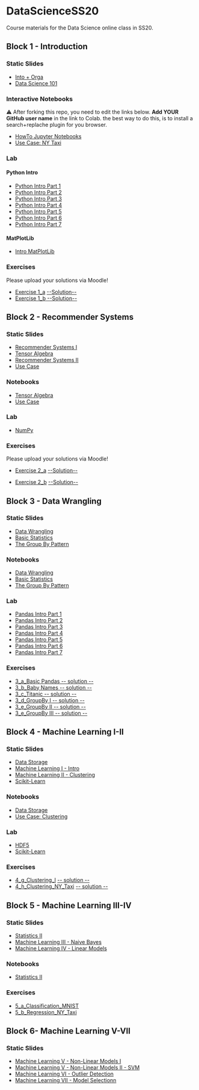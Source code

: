 # DataScienceSS20
Course materials for the Data Science online class in SS20.

## Block 1 - Introduction
### Static Slides
* [Into + Orga](Slides/01_a_Intro_and_Orga.pdf)
* [Data Science 101](Slides/01_b_Data_Science_101.pdf)

### Interactive Notebooks
:warning: After forking this repo, you need to edit the links below. **Add YOUR GitHub user name** in the link to Colab. the  best way to do this, is to install a search+replache plugin for you browser.

* [HowTo Jupyter Notebooks](https://colab.research.google.com/github/AlexSperka/DataScienceSS20/blob/master/Notebooks/01_a_Jupyter-Intro.ipynb)
* [Use Case: NY Taxi](https://colab.research.google.com/github/AlexSperka/DataScienceSS20/blob/master/Notebooks/01_b_UseCase_NY_Taxi.ipynb)

### Lab
#### Python Intro
* [Python Intro Part 1](https://colab.research.google.com/github/AlexSperka/DataScienceSS20/blob/master/Notebooks/01_c_Python-Intro/01_variables.ipynb)
* [Python Intro Part 2](https://colab.research.google.com/github/AlexSperka/DataScienceSS20/blob/master/Notebooks/01_c_Python-Intro/02_strings.ipynb)
* [Python Intro Part 3](https://colab.research.google.com/github/AlexSperka/DataScienceSS20/blob/master/Notebooks/01_c_Python-Intro/03_data_structures.ipynb)
* [Python Intro Part 4](https://colab.research.google.com/github/AlexSperka/DataScienceSS20/blob/master/Notebooks/01_c_Python-Intro/04_control_flow.ipynb)
* [Python Intro Part 5](https://colab.research.google.com/github/AlexSperka/DataScienceSS20/blob/master/Notebooks/01_c_Python-Intro/05_functions.ipynb)
* [Python Intro Part 6](https://colab.research.google.com/github/AlexSperka/DataScienceSS20/blob/master/Notebooks/01_c_Python-Intro/06_classes.ipynb)
* [Python Intro Part 7](https://colab.research.google.com/github/AlexSperka/DataScienceSS20/blob/master/Notebooks/01_c_Python-Intro/07_modules.ipynb)
#### MatPlotLib
* [Intro MatPlotLib](https://colab.research.google.com/github/AlexSperka/DataScienceSS20/blob/master/Notebooks/01_d_MatplotLib-Intro/Matplotlib-Intro.ipynb)

### Exercises
Please upload your solutions via Moodle!
* [Exercise 1_a](https://colab.research.google.com/github/AlexSperka/DataScienceSS20/blob/master/Exercises/1_a_Python.ipynb) [--Solution--](https://colab.research.google.com/github/AlexSperka/DataScienceSS20/blob/master/Exercises/1_a_Solution.ipynb)
* [Exercise 1_b](https://colab.research.google.com/github/AlexSperka/DataScienceSS20/blob/master/Exercises/1_b_MatplotLib.ipynb)[ --Solution--](https://colab.research.google.com/github/AlexSperka/DataScienceSS20/blob/master/Exercises/1_b-Solution.ipynb)

## Block 2 - Recommender Systems

### Static Slides
* [Recommender Systems I](Slides/02_a_Recommender_Systems_I.pdf)
* [Tensor Algebra](Slides/02_b_Tensor_Algebra.pdf )
* [Recommender Systems II](Slides/02_c_Recommender_Systems_II.pdf)
* [Use Case](Slides/02_d_Use_Case_Recommender_System.pdf)

### Notebooks
* [Tensor Algebra](https://colab.research.google.com/github/AlexSperka/DataScienceSS20/blob/master/Notebooks/02_b_Tensor_Algebra.ipynb)
* [Use Case](https://colab.research.google.com/github/AlexSperka/DataScienceSS20/blob/master/Notebooks/02_c_UseCase_RecommendationSystems.ipynb)

### Lab
* [NumPy](https://colab.research.google.com/github/AlexSperka/DataScienceSS20/blob/master/Notebooks/02_d_Numpy.ipynb)


### Exercises
Please upload your solutions via Moodle!
* [Exercise 2_a](https://colab.research.google.com/github/AlexSperka/DataScienceSS20/blob/master/Exercises/2_a_Numpy.ipynb) [--Solution--](https://colab.research.google.com/github/AlexSperka/DataScienceSS20/blob/master/Exercises/2_a_Solution.ipynb)

* [Exercise 2_b](https://colab.research.google.com/github/AlexSperka/DataScienceSS20/blob/master/Exercises/2_b_Recommender_SVD.ipynb) [--Solution--](https://colab.research.google.com/github/AlexSperka/DataScienceSS20/blob/master/Exercises/2_b-Solution.ipynb)


## Block 3 - Data Wrangling

### Static Slides
* [Data Wrangling](Slides/03_a_Data_Wrangling.pdf)
* [Basic Statistics](Slides/03_b_Basic_Statistics.pdf)
* [The Group By Pattern](Slides/03_c_Group_By.pdf)


### Notebooks
* [Data Wrangling](https://colab.research.google.com/github/AlexSperka/DataScienceSS20/blob/master/Notebooks/3_a_Data_Wrangling.ipynb)
* [Basic Statistics](https://colab.research.google.com/github/AlexSperka/DataScienceSS20/blob/master/Notebooks/3_b_Basic_Statistics.ipynb)
* [The Group By Pattern](https://colab.research.google.com/github/AlexSperka/DataScienceSS20/blob/master/Notebooks/3_c_GroupBy.ipynb)

### Lab
* [Pandas Intro Part 1](https://colab.research.google.com/github/AlexSperka/DataScienceSS20/blob/master/Notebooks/03_c_Pandas-Intro/pandas_01.ipynb)
* [Pandas Intro Part 2](https://colab.research.google.com/github/AlexSperka/DataScienceSS20/blob/master/Notebooks/03_c_Pandas-Intro/pandas_02.ipynb)
* [Pandas Intro Part 3](https://colab.research.google.com/github/AlexSperka/DataScienceSS20/blob/master/Notebooks/03_c_Pandas-Intro/pandas_03.ipynb)
* [Pandas Intro Part 4](https://colab.research.google.com/github/AlexSperka/DataScienceSS20/blob/master/Notebooks/03_c_Pandas-Intro/pandas_04.ipynb)
* [Pandas Intro Part 5](https://colab.research.google.com/github/AlexSperka/DataScienceSS20/blob/master/Notebooks/03_c_Pandas-Intro/pandas_05.ipynb)
* [Pandas Intro Part 6](https://colab.research.google.com/github/AlexSperka/DataScienceSS20/blob/master/Notebooks/03_c_Pandas-Intro/pandas_06.ipynb)
* [Pandas Intro Part 7](https://colab.research.google.com/github/AlexSperka/DataScienceSS20/blob/master/Notebooks/03_c_Pandas-Intro/pandas_07.ipynb)

### Exercises
* [3_a_Basic Pandas](https://colab.research.google.com/github/AlexSperka/DataScienceSS20/blob/master/Exercises/3_a_Basic_Pandas.ipynb)[ -- solution --](https://colab.research.google.com/github/AlexSperka/DataScienceSS20/blob/master/Exercises/3_a_solution.ipynb)
* [3_b_Baby Names](https://colab.research.google.com/github/AlexSperka/DataScienceSS20/blob/master/Exercises/3_b_Baby_Names.ipynb)[ -- solution --](https://colab.research.google.com/github/AlexSperka/DataScienceSS20/blob/master/Exercises/3_b_solution.ipynb)
* [3_c_Titanic](https://colab.research.google.com/github/AlexSperka/DataScienceSS20/blob/master/Exercises/3_c_Titanic.ipynb )[ -- solution --](https://colab.research.google.com/github/AlexSperka/DataScienceSS20/blob/master/Exercises/3_c_solution.ipynb)
* [3_d_GroupBy I](https://colab.research.google.com/github/AlexSperka/DataScienceSS20/blob/master/Exercises/3_d_GroupBy_I.ipynb)[ -- solution -- ](https://colab.research.google.com/github/AlexSperka/DataScienceSS20/blob/master/Exercises/3_d_solution.ipynb)
* [3_e_GroupBy II](https://colab.research.google.com/github/AlexSperka/DataScienceSS20/blob/master/Exercises/3_e_GroupBy_II.ipynb)[ -- solution --](https://colab.research.google.com/github/AlexSperka/DataScienceSS20/blob/master/Exercises/3_e_solution.ipynb)
* [3_e_GroupBy III](https://colab.research.google.com/github/AlexSperka/DataScienceSS20/blob/master/Exercises/3_f_GroupBy_II.ipynb)[ -- solution --](https://colab.research.google.com/github/AlexSperka/DataScienceSS20/blob/master/Exercises/3_f_solution.ipynb)

## Block 4 - Machine Learning I-II

### Static Slides
* [Data Storage](Slides/04_a_Data_Storage.pdf)
* [Machine Learning I - Intro](Slides/04-b_Machine_Learning_I.pdf)
* [Machine Learning II - Clustering](Slides/04_c_Machine_Learning_II.pdf)
* [Scikit-Learn](Slides/04_f_Lab_Scikit-Learn.pdf)


### Notebooks
* [Data Storage](https://colab.research.google.com/github/AlexSperka/DataScienceSS20/blob/master/Notebooks/04_a_Data_Storage.ipynb)
* [Use Case: Clustering](https://colab.research.google.com/github/AlexSperka/DataScienceSS20/blob/master/Notebooks/04_d_UseCase_NY_Taxy_II.ipynb)

### Lab
* [HDF5](https://colab.research.google.com/github/AlexSperka/DataScienceSS20/blob/master/Notebooks/04_e_Lab_HDF5.ipynb)
* [Scikit-Learn](https://colab.research.google.com/github/AlexSperka/DataScienceSS20/blob/master/Notebooks/04_f_Lab_Scikit_Learn.ipynb)


### Exercises
* [4_g_Clustering_I](https://colab.research.google.com/github/AlexSperka/DataScienceSS20/blob/master/Exercises/4_g_Clustering_I.ipynb) [ -- solution --](https://colab.research.google.com/github/AlexSperka/DataScienceSS20/blob/master/Exercises/4_g_Clustering_I_solution.ipynb)
* [4_h_Clustering_NY_Taxi](https://colab.research.google.com/github/AlexSperka/DataScienceSS20/blob/master/Exercises/4_h_Clustering_II_NY_Taxy_II.ipynb) [ -- solution --](https://colab.research.google.com/github/AlexSperka/DataScienceSS20/blob/master/Exercises/4_h_Clustering_II_NY_Taxy_II_solution.ipynb)


## Block 5 - Machine Learning III-IV

### Static Slides
* [Statistics II](Slides/05_a_Statistics_II.pdf)
* [Machine Learning III - Naive Bayes](Slides/05_b_Machine_Learning_III_bayes.pdf)
* [Machine Learning IV - Linear Models](Slides/05_c_Machine_Learning_IV_linear.pdf)


### Notebooks
* [Statistics II](https://colab.research.google.com/github/AlexSperka/DataScienceSS20/blob/master/Notebooks/05_a_Statistics_Part_II.ipynb)

### Exercises
* [5_a_Classification_MNIST](https://colab.research.google.com/github/AlexSperka/DataScienceSS20/blob/master/Exercises/5_a_Classification.ipynb)
* [5_b_Regression_NY_Taxi](https://colab.research.google.com/github/AlexSperka/DataScienceSS20/blob/master/Exercises/5_b_Regression_NY_Taxy.ipynb)


## Block 6- Machine Learning V-VII

### Static Slides
* [Machine Learning V - Non-Linear Models I](Slides/06_a_Machine_Learning_V_nonlinear_models_part_I.pdf)
* [Machine Learning V - Non-Linear Models II - SVM](Slides/06_b_Machine_Learning_V_nonlinear_models_part_II.pdf)
* [Machine Learning VI - Outlier Detection](Slides/06_c_Machine_Learning_VI_outlier_detection.pdf)
* [Machine Learning VII - Model Selectionn](Slides/06_d_Machine_Learning_VII_Model_Selection.pdf)


